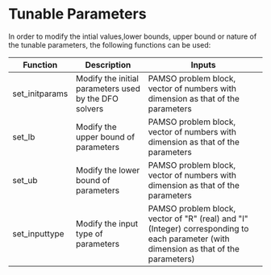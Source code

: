# Tunable Parameters

In order to modify the intial values,lower bounds, upper bound or nature of the tunable parameters, the following functions can be used:


| Function       | Description                                           | Inputs                                                                                                                                   |
| -------------- | ----------------------------------------------------- | ---------------------------------------------------------------------------------------------------------------------------------------- |
| set_initparams | Modify the initial parameters used by the DFO solvers | PAMSO problem block, vector of numbers with dimension as that of the parameters                                                          |
| set_lb         | Modify the upper bound of parameters                  | PAMSO problem block, vector of numbers with dimension as that of the parameters                                                          |
| set_ub         | Modify the lower bound of parameters                  | PAMSO problem block, vector of numbers with dimension as that of the parameters                                                          |
| set_inputtype  | Modify the input type of parameters                   | PAMSO problem block, vector of "R" (real) and "I"  (Integer) corresponding to each parameter (with dimension as that of the parameters) |

